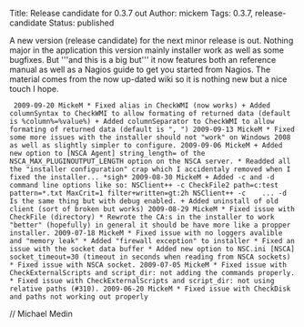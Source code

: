 Title: Release candidate for 0.3.7 out
Author: mickem
Tags: 0.3.7, release-candidate
Status: published

A new version (release candidate) for the next minor release is out.
Nothing major in the application this version mainly installer work as
well as some bugfixes. But '''and this is a big but''' it now features
both an reference manual as well as a Nagios guide to get you started
from Nagios. The material comes from the now up-dated wiki so it is
nothing new but a nice touch I hope.

     2009-09-20 MickeM * Fixed alias in CheckWMI (now works) + Added columnSyntax to CheckWMI to allow formating of returned data (default is %column%=%value%) + Added columnSeparator to CheckWMI to allow formating of returned data (default is ", ") 2009-09-13 MickeM * Fixed some more issues with the installer should not "work" on Windows 2008 as well as slightly simpler to configure. 2009-09-06 MickeM + Added new option to [NSCA Agent] string_length= of the NSCA_MAX_PLUGINOUTPUT_LENGTH option on the NSCA server. * Readded all the "installer configuration" crap which I accidentaly removed when I fixed the installer... *sigh* 2009-08-30 MickeM + Added -c and -d command line options like so: NSClient++ -c CheckFile2 path=c:test pattern=*.txt MaxCrit=1 filter+written=gt:2h NSClient++ -c    ... -d Is the same thing but with debug enabled. + Added uninstall of old client (sort of broken but works) 2009-08-29 MickeM * Fixed issue with CheckFile (directory) * Rewrote the CA:s in the installer to work "better" (hopefully) in general it should be have more like a propper installer. 2009-07-18 MickeM * Fixed issue with no loggers avalible and "memory leak" * Added "firewall exception" to installer * Fixed an issue with the socket data buffer * Added new option to NSC.ini [NSCA] socket_timeout=30 (timeout in seconds when reading from NSCA sockets) * Fixed issue with NSCA socket. 2009-07-05 MickeM * Fixed issue with CheckExternalScripts and script_dir: not adding the commands properly. * Fixed issue with CheckExternalScripts and script_dir: not using relative paths (#310). 2009-06-20 MickeM * Fixed issue with CheckDisk and paths not working out properly 

// Michael Medin
